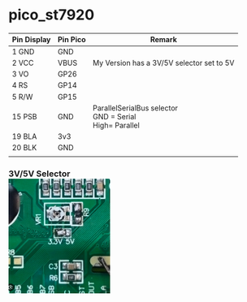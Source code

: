 # pico_st7920


| Pin Display | Pin Pico | Remark                   |
|-------------|----------|--------------------------|
| 1 GND       | GND      |                          |
| 2 VCC       | VBUS     | My Version has a 3V/5V selector set to 5V         |
| 3 VO        | GP26     |                          |
| 4 RS        | GP14     |                          |
| 5 R/W       | GP15     |                          |
| 15 PSB      | GND      | ParallelSerialBus selector <br>GND = Serial <br>High= Parallel                      |
| 19 BLA      | 3v3      |                          |
| 20 BLK      | GND      |                          |
|             |          |                          |

<h3>3V/5V Selector<br>
<img src="image_3_5_V.png" alt="isolated" width="200"/>
